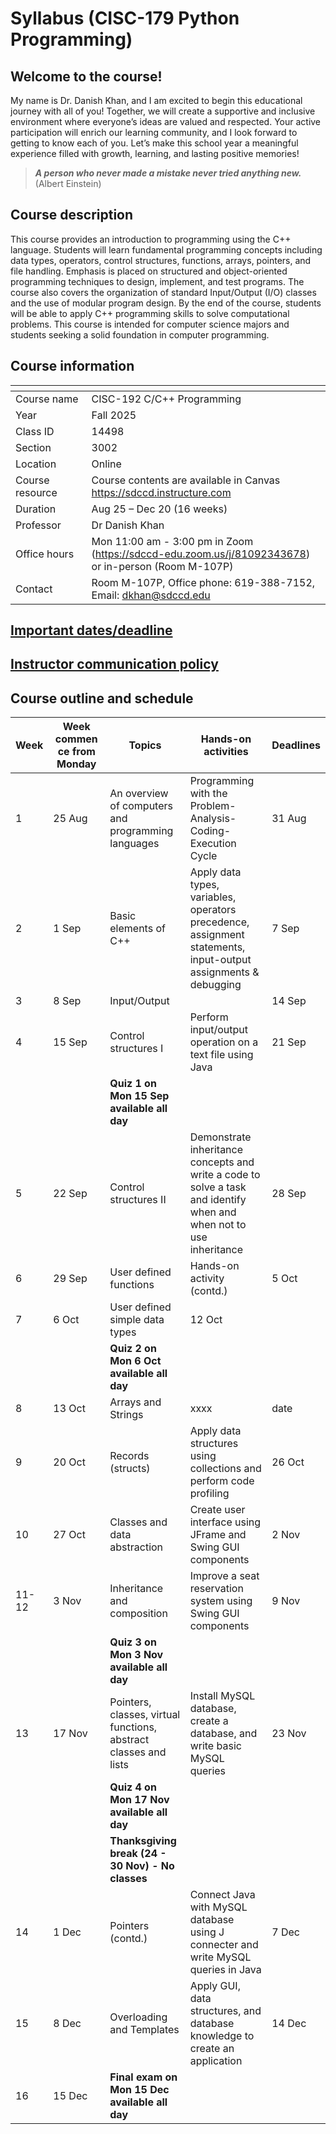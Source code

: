 # Syllabus (CISC-179 Python Programming)

## Welcome to the course!
My name is Dr. Danish Khan, and I am excited to begin this educational journey with all of you! Together, we will create a supportive and inclusive environment where everyone’s ideas are valued and respected. Your active participation will enrich our learning community, and I look forward to getting to know each of you. Let’s make this school year a meaningful experience filled with growth, learning, and lasting positive memories!

> ___A person who never made a mistake never tried anything new.___ (Albert Einstein)

## Course description
This course provides an introduction to programming using the C++ language. Students will learn fundamental programming concepts including data types, operators, control structures, functions, arrays, pointers, and file handling. 
Emphasis is placed on structured and object-oriented programming techniques to design, implement, and test programs. The course also covers the organization of standard Input/Output (I/O) classes and the use of modular program design. 
By the end of the course, students will be able to apply C++ programming skills to solve computational problems. This course is intended for computer science majors and students seeking a solid foundation in computer programming.

## Course information

|<div style="width:100px"></div> |                |
|-------------------------------|-------------------------------------------|
|   Course name                 |   CISC-192 C/C++ Programming|
|   Year                        |   Fall 2025|
|   Class ID                    |   14498|
|   Section                     |   3002|
|   Location                    |   Online|
|   Course resource             |   Course contents are available in Canvas <https://sdccd.instructure.com> |
|   Duration                    |   Aug 25 – Dec 20 (16 weeks)|
|   Professor                   |   Dr Danish Khan|
|   Office hours                |   Mon 11:00 am - 3:00 pm in Zoom (https://sdccd-edu.zoom.us/j/81092343678) or in-person (Room M-107P)|
|   Contact                     |   Room M-107P, Office phone: 619-388-7152, Email: dkhan@sdccd.edu|

## [Important dates/deadline](https://github.com/d-khan/sdccd/blob/main/dates-deadline.md)

## [Instructor communication policy](https://github.com/d-khan/sdccd/blob/main/communication.md)

## __Course outline and schedule__

|Week|<div style="width:75px">Week commence from Monday </div>|Topics | Hands-on activities | Deadlines|
|-|--|--|---|----|
|1  |25 Aug  |An overview of computers and programming languages| Programming with the Problem-Analysis-Coding-Execution Cycle | 31 Aug |
|2  |1 Sep   |Basic elements of C++ | Apply data types, variables, operators precedence, assignment statements, input-output assignments & debugging| 7 Sep |
|3  |8 Sep   |Input/Output |  | 14 Sep |
|4  |15 Sep  |Control structures I | Perform input/output operation on a text file using Java | 21 Sep |
|   |        |__Quiz 1 on Mon 15 Sep available all day__| |
|5  |22 Sep  |Control structures II | Demonstrate inheritance concepts and write a code to solve a task and identify when and when not to use inheritance| 28 Sep |
|6  |29 Sep  |User defined functions | Hands-on activity (contd.) | 5 Oct |
|7  |6 Oct   |User defined simple data types | 12 Oct |
|   |        |__Quiz 2 on Mon 6 Oct available all day__| |
|8  |13 Oct  | Arrays and Strings | xxxx | date |
|9  |20 Oct  |Records (structs) | Apply data structures using collections and perform code profiling  | 26 Oct|
|10 |27 Oct  |Classes and data abstraction| Create user interface using JFrame and Swing GUI components | 2 Nov|
|11-12|3 Nov |Inheritance and composition| Improve a seat reservation system using Swing GUI components | 9 Nov |
|   |        |__Quiz 3 on Mon 3 Nov available all day__| |
|13 |17 Nov  |Pointers, classes, virtual functions, abstract classes and lists | Install MySQL database, create a database, and write basic MySQL queries | 23 Nov |
|   |        |__Quiz 4 on Mon 17 Nov available all day__| |
|||__Thanksgiving break (24 - 30 Nov) - No classes__|
|14 |1 Dec   |Pointers (contd.) | Connect Java with MySQL database using J connecter and write MySQL queries in Java | 7 Dec |
|15 |8 Dec |Overloading and Templates | Apply GUI, data structures, and database knowledge to create an application | 14 Dec |
|16 |15 Dec |__Final exam on Mon 15 Dec available all day__ | |
